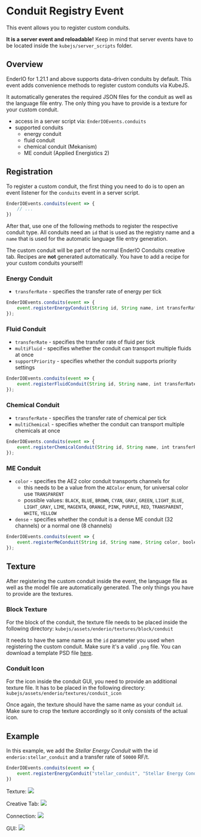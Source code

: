 # Conduit Registry Event

This event allows you to register custom conduits.

**It is a server event and reloadable!**
Keep in mind that server events have to be located inside the `kubejs/server_scripts` folder.

## Overview

EnderIO for 1.21.1 and above supports data-driven conduits by default. This event adds convenience methods to register custom conduits via KubeJS.

It automatically generates the required JSON files for the conduit as well as the language file entry. The only thing you have to provide is a texture
for your custom conduit.

-   access in a server script via: `EnderIOEvents.conduits`
-   supported conduits
    -   energy conduit
    -   fluid conduit
    -   chemical conduit (Mekanism)
    -   ME conduit (Applied Energistics 2)

## Registration

To register a custom conduit, the first thing you need to do is to open an event listener for the `conduits` event in a server script.

```js
EnderIOEvents.conduits(event => {
    // ...
})
```

After that, use one of the following methods to register the respective conduit type. All conduits need an `id` that is used as the registry name and a
`name` that is used for the automatic language file entry generation.

The custom conduit will be part of the normal EnderIO Conduits creative tab. Recipes are **not** generated automatically. You have to add a recipe
for your custom conduits yourself!

### Energy Conduit

-   `transferRate` - specifies the transfer rate of energy per tick

```js
EnderIOEvents.conduits(event => {
    event.registerEnergyConduit(String id, String name, int transferRate); // [!code focus]
});
```

### Fluid Conduit

-   `transferRate` - specifies the transfer rate of fluid per tick
-   `multiFluid` - specifies whether the conduit can transport multiple fluids at once
-   `supportPriority` - specifies whether the conduit supports priority settings

```js
EnderIOEvents.conduits(event => {
    event.registerFluidConduit(String id, String name, int transferRate, boolean multiFluid, boolean supportPriority); // [!code focus]
});
```

### Chemical Conduit

-   `transferRate` - specifies the transfer rate of chemical per tick
-   `multiChemical` - specifies whether the conduit can transport multiple chemicals at once

```js
EnderIOEvents.conduits(event => {
    event.registerChemicalConduit(String id, String name, int transferRate, boolean multiChemical); // [!code focus]
});
```

### ME Conduit

-   `color` - specifies the AE2 color conduit transports channels for
    -   this needs to be a value from the `AEColor` enum, for universal color use `TRANSPARENT`
    -   possible values: `BLACK`, `BLUE`, `BROWN`, `CYAN`, `GRAY`, `GREEN`, `LIGHT_BLUE`, `LIGHT_GRAY`, `LIME`, `MAGENTA`, `ORANGE`, `PINK`, `PURPLE`, `RED`, `TRANSPARENT`, `WHITE`, `YELLOW`
-   `dense` - specifies whether the conduit is a dense ME conduit (32 channels) or a normal one (8 channels)

```js
EnderIOEvents.conduits(event => {
    event.registerMeConduit(String id, String name, String color, boolean dense); // [!code focus]
});
```

## Texture

After registering the custom conduit inside the event, the language file as well as the model file are automatically generated. The
only things you have to provide are the textures.

### Block Texture

For the block of the conduit, the texture file needs to be placed inside the following directory:
`kubejs/assets/enderio/textures/block/conduit`

It needs to have the same name as the `id` parameter you used when registering the custom conduit. Make sure it's a valid `.png` file.
You can download a template PSD file [here](files/conduit.psd).

### Conduit Icon

For the icon inside the conduit GUI, you need to provide an additional texture file. It has to be placed in the following directory:
`kubejs/assets/enderio/textures/conduit_icon`

Once again, the texture should have the same name as your conduit `id`. Make sure to crop the texture accordingly so it only consists of the actual icon.

## Example

In this example, we add the _Stellar Energy Conduit_ with the id `enderio:stellar_conduit` and a transfer rate of `50000` RF/t.

```js
EnderIOEvents.conduits(event => {
    event.registerEnergyConduit("stellar_conduit", "Stellar Energy Conduit", 50000)
})
```

Texture:
![](/../img/texture.png)

Creative Tab:
![](/../img/creative_tab.png)

Connection:
![](/../img/connection.png)

GUI:
![](/../img/gui.png)
